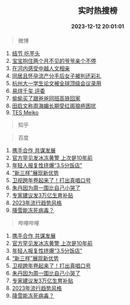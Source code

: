 <div align="center"><h2>实时热搜榜</h2><h4>2023-12-12 20:01:01</h4></div>

> 微博  

1. [结节 吃芋头](https://s.weibo.com/weibo?q=%E7%BB%93%E8%8A%82%20%E5%90%83%E8%8A%8B%E5%A4%B4&t=31&band_rank=1&Refer=top)<br />
2. [宝宝抱住两个月不见的爷爷亲个不停](https://s.weibo.com/weibo?q=%23%E5%AE%9D%E5%AE%9D%E6%8A%B1%E4%BD%8F%E4%B8%A4%E4%B8%AA%E6%9C%88%E4%B8%8D%E8%A7%81%E7%9A%84%E7%88%B7%E7%88%B7%E4%BA%B2%E4%B8%AA%E4%B8%8D%E5%81%9C%23&t=31&band_rank=2&Refer=top)<br />
3. [在河内感受中越人文相亲](https://s.weibo.com/weibo?q=%23%E5%9C%A8%E6%B2%B3%E5%86%85%E6%84%9F%E5%8F%97%E4%B8%AD%E8%B6%8A%E4%BA%BA%E6%96%87%E7%9B%B8%E4%BA%B2%23&t=31&band_rank=3&Refer=top)<br />
4. [同居且怀孕流产分手后女子被判还彩礼](https://s.weibo.com/weibo?q=%23%E5%90%8C%E5%B1%85%E4%B8%94%E6%80%80%E5%AD%95%E6%B5%81%E4%BA%A7%E5%88%86%E6%89%8B%E5%90%8E%E5%A5%B3%E5%AD%90%E8%A2%AB%E5%88%A4%E8%BF%98%E5%BD%A9%E7%A4%BC%23&t=31&band_rank=4&Refer=top)<br />
5. [杭州大一学生论文被全球顶级会议录用](https://s.weibo.com/weibo?q=%23%E6%9D%AD%E5%B7%9E%E5%A4%A7%E4%B8%80%E5%AD%A6%E7%94%9F%E8%AE%BA%E6%96%87%E8%A2%AB%E5%85%A8%E7%90%83%E9%A1%B6%E7%BA%A7%E4%BC%9A%E8%AE%AE%E5%BD%95%E7%94%A8%23&t=31&band_rank=5&Refer=top)<br />
6. [易烊千玺 评委](https://s.weibo.com/weibo?q=%E6%98%93%E7%83%8A%E5%8D%83%E7%8E%BA%20%E8%AF%84%E5%A7%94&t=31&band_rank=6&Refer=top)<br />
7. [偷偷买了跟爸爸同班高铁回家](https://s.weibo.com/weibo?q=%E5%81%B7%E5%81%B7%E4%B9%B0%E4%BA%86%E8%B7%9F%E7%88%B8%E7%88%B8%E5%90%8C%E7%8F%AD%E9%AB%98%E9%93%81%E5%9B%9E%E5%AE%B6&t=31&band_rank=7&Refer=top)<br />
8. [田启文称周海媚长期受红斑狼疮困扰](https://s.weibo.com/weibo?q=%23%E7%94%B0%E5%90%AF%E6%96%87%E7%A7%B0%E5%91%A8%E6%B5%B7%E5%AA%9A%E9%95%BF%E6%9C%9F%E5%8F%97%E7%BA%A2%E6%96%91%E7%8B%BC%E7%96%AE%E5%9B%B0%E6%89%B0%23&t=31&band_rank=8&Refer=top)<br />
9. [TES Meiko](https://s.weibo.com/weibo?q=TES%20Meiko&t=31&band_rank=9&Refer=top)<br />

> 知乎  


> 百度  

1. [携手合作 共谋发展](https://www.baidu.com/s?wd=%E6%90%BA%E6%89%8B%E5%90%88%E4%BD%9C+%E5%85%B1%E8%B0%8B%E5%8F%91%E5%B1%95&sa=fyb_news&rsv_dl=fyb_news)<br />
2. [官方罕见发冰冻黄警 上次是10年前](https://www.baidu.com/s?wd=%E5%AE%98%E6%96%B9%E7%BD%95%E8%A7%81%E5%8F%91%E5%86%B0%E5%86%BB%E9%BB%84%E8%AD%A6+%E4%B8%8A%E6%AC%A1%E6%98%AF10%E5%B9%B4%E5%89%8D&sa=fyb_news&rsv_dl=fyb_news)<br />
3. [年轻人报复性挤爆“3.5分饭店”](https://www.baidu.com/s?wd=%E5%B9%B4%E8%BD%BB%E4%BA%BA%E6%8A%A5%E5%A4%8D%E6%80%A7%E6%8C%A4%E7%88%86%E2%80%9C3.5%E5%88%86%E9%A5%AD%E5%BA%97%E2%80%9D&sa=fyb_news&rsv_dl=fyb_news)<br />
4. [“新三样”展现新优势](https://www.baidu.com/s?wd=%E2%80%9C%E6%96%B0%E4%B8%89%E6%A0%B7%E2%80%9D%E5%B1%95%E7%8E%B0%E6%96%B0%E4%BC%98%E5%8A%BF&sa=fyb_news&rsv_dl=fyb_news)<br />
5. [卫视跨年卷起来了！打出真唱口号](https://www.baidu.com/s?wd=%E5%8D%AB%E8%A7%86%E8%B7%A8%E5%B9%B4%E5%8D%B7%E8%B5%B7%E6%9D%A5%E4%BA%86%EF%BC%81%E6%89%93%E5%87%BA%E7%9C%9F%E5%94%B1%E5%8F%A3%E5%8F%B7&sa=fyb_news&rsv_dl=fyb_news)<br />
6. [朱丹因为周一围比自己小哭了](https://www.baidu.com/s?wd=%E6%9C%B1%E4%B8%B9%E5%9B%A0%E4%B8%BA%E5%91%A8%E4%B8%80%E5%9B%B4%E6%AF%94%E8%87%AA%E5%B7%B1%E5%B0%8F%E5%93%AD%E4%BA%86&sa=fyb_news&rsv_dl=fyb_news)<br />
7. [专家建议发3万亿生育补贴](https://www.baidu.com/s?wd=%E4%B8%93%E5%AE%B6%E5%BB%BA%E8%AE%AE%E5%8F%913%E4%B8%87%E4%BA%BF%E7%94%9F%E8%82%B2%E8%A1%A5%E8%B4%B4&sa=fyb_news&rsv_dl=fyb_news)<br />
8. [2023年流行趋势风格](https://www.baidu.com/s?wd=2023%E5%B9%B4%E6%B5%81%E8%A1%8C%E8%B6%8B%E5%8A%BF%E9%A3%8E%E6%A0%BC&sa=fyb_news&rsv_dl=fyb_news)<br />
9. [降雪能冻死病毒？](https://www.baidu.com/s?wd=%E9%99%8D%E9%9B%AA%E8%83%BD%E5%86%BB%E6%AD%BB%E7%97%85%E6%AF%92%EF%BC%9F&sa=fyb_news&rsv_dl=fyb_news)<br />

> 哔哩哔哩  

1. [携手合作 共谋发展](https://www.baidu.com/s?wd=%E6%90%BA%E6%89%8B%E5%90%88%E4%BD%9C+%E5%85%B1%E8%B0%8B%E5%8F%91%E5%B1%95&sa=fyb_news&rsv_dl=fyb_news)<br />
2. [官方罕见发冰冻黄警 上次是10年前](https://www.baidu.com/s?wd=%E5%AE%98%E6%96%B9%E7%BD%95%E8%A7%81%E5%8F%91%E5%86%B0%E5%86%BB%E9%BB%84%E8%AD%A6+%E4%B8%8A%E6%AC%A1%E6%98%AF10%E5%B9%B4%E5%89%8D&sa=fyb_news&rsv_dl=fyb_news)<br />
3. [年轻人报复性挤爆“3.5分饭店”](https://www.baidu.com/s?wd=%E5%B9%B4%E8%BD%BB%E4%BA%BA%E6%8A%A5%E5%A4%8D%E6%80%A7%E6%8C%A4%E7%88%86%E2%80%9C3.5%E5%88%86%E9%A5%AD%E5%BA%97%E2%80%9D&sa=fyb_news&rsv_dl=fyb_news)<br />
4. [“新三样”展现新优势](https://www.baidu.com/s?wd=%E2%80%9C%E6%96%B0%E4%B8%89%E6%A0%B7%E2%80%9D%E5%B1%95%E7%8E%B0%E6%96%B0%E4%BC%98%E5%8A%BF&sa=fyb_news&rsv_dl=fyb_news)<br />
5. [卫视跨年卷起来了！打出真唱口号](https://www.baidu.com/s?wd=%E5%8D%AB%E8%A7%86%E8%B7%A8%E5%B9%B4%E5%8D%B7%E8%B5%B7%E6%9D%A5%E4%BA%86%EF%BC%81%E6%89%93%E5%87%BA%E7%9C%9F%E5%94%B1%E5%8F%A3%E5%8F%B7&sa=fyb_news&rsv_dl=fyb_news)<br />
6. [朱丹因为周一围比自己小哭了](https://www.baidu.com/s?wd=%E6%9C%B1%E4%B8%B9%E5%9B%A0%E4%B8%BA%E5%91%A8%E4%B8%80%E5%9B%B4%E6%AF%94%E8%87%AA%E5%B7%B1%E5%B0%8F%E5%93%AD%E4%BA%86&sa=fyb_news&rsv_dl=fyb_news)<br />
7. [专家建议发3万亿生育补贴](https://www.baidu.com/s?wd=%E4%B8%93%E5%AE%B6%E5%BB%BA%E8%AE%AE%E5%8F%913%E4%B8%87%E4%BA%BF%E7%94%9F%E8%82%B2%E8%A1%A5%E8%B4%B4&sa=fyb_news&rsv_dl=fyb_news)<br />
8. [2023年流行趋势风格](https://www.baidu.com/s?wd=2023%E5%B9%B4%E6%B5%81%E8%A1%8C%E8%B6%8B%E5%8A%BF%E9%A3%8E%E6%A0%BC&sa=fyb_news&rsv_dl=fyb_news)<br />
9. [降雪能冻死病毒？](https://www.baidu.com/s?wd=%E9%99%8D%E9%9B%AA%E8%83%BD%E5%86%BB%E6%AD%BB%E7%97%85%E6%AF%92%EF%BC%9F&sa=fyb_news&rsv_dl=fyb_news)<br />

